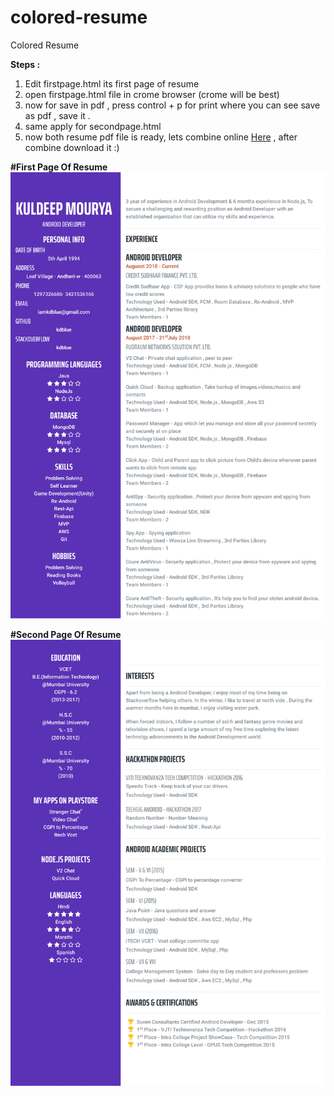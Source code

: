 # colored-resume
Colored Resume

**Steps :**
1) Edit firstpage.html its first page of resume
2) open firstpage.html file in crome browser (crome will be best)
3) now for save in pdf , press control + p for print where you can see save as pdf , save it .
4) same apply for secondpage.html
5) now both resume pdf file is ready, lets combine online [Here](https://combinepdf.com/) , after combine download it :)



**#First Page Of Resume**
![Screenshot](rfirst_page.png)

**#Second Page Of Resume**
![Screenshot](rsecond_page.png)

